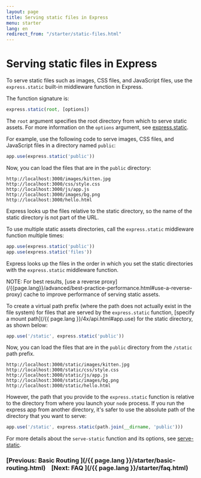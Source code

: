 ```yaml
---
layout: page
title: Serving static files in Express
menu: starter
lang: en
redirect_from: "/starter/static-files.html"
---
```


# Serving static files in Express

To serve static files such as images, CSS files, and JavaScript files, use the `express.static` built-in middleware function in Express.

The function signature is:

```js
express.static(root, [options])
```

The `root` argument specifies the root directory from which to serve static assets.
For more information on the `options` argument, see [express.static](/{{page.lang}}/4x/api.html#express.static).

For example, use the following code to serve images, CSS files, and JavaScript files in a directory named `public`:

```js
app.use(express.static('public'))
```

Now, you can load the files that are in the `public` directory:

```plain-text
http://localhost:3000/images/kitten.jpg
http://localhost:3000/css/style.css
http://localhost:3000/js/app.js
http://localhost:3000/images/bg.png
http://localhost:3000/hello.html
```

<div class="doc-box doc-info">
Express looks up the files relative to the static directory, so the name of the static directory is not part of the URL.
</div>

To use multiple static assets directories, call the `express.static` middleware function multiple times:

```js
app.use(express.static('public'))
app.use(express.static('files'))
```

Express looks up the files in the order in which you set the static directories with the `express.static` middleware function.

<div class="doc-box doc-info" markdown="1">NOTE: For best results, [use a reverse proxy](/{{page.lang}}/advanced/best-practice-performance.html#use-a-reverse-proxy) cache to improve performance of serving static assets.
</div>

To create a virtual path prefix (where the path does not actually exist in the file system) for files that are served by the `express.static` function, [specify a mount path](/{{ page.lang }}/4x/api.html#app.use) for the static directory, as shown below:

```js
app.use('/static', express.static('public'))
```

Now, you can load the files that are in the `public` directory from the `/static` path prefix.

```plain-text
http://localhost:3000/static/images/kitten.jpg
http://localhost:3000/static/css/style.css
http://localhost:3000/static/js/app.js
http://localhost:3000/static/images/bg.png
http://localhost:3000/static/hello.html
```

However, the path that you provide to the `express.static` function is relative to the directory from where you launch your `node` process. If you run the express app from another directory, it's safer to use the absolute path of the directory that you want to serve:

```js
app.use('/static', express.static(path.join(__dirname, 'public')))
```

For more details about the `serve-static` function and its options, see  [serve-static](/{{page.lang}}/resources/middleware/serve-static.html).

### [Previous: Basic Routing ](/{{ page.lang }}/starter/basic-routing.html)&nbsp;&nbsp;&nbsp;&nbsp;[Next: FAQ ](/{{ page.lang }}/starter/faq.html)
